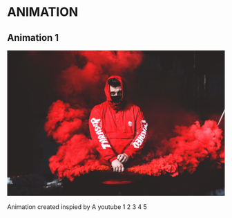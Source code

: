 # ANIMATION
## **Animation 1**
![](animation%201/2.jpg)

Animation created inspied by 
A youtube
1
2
3
4
5
